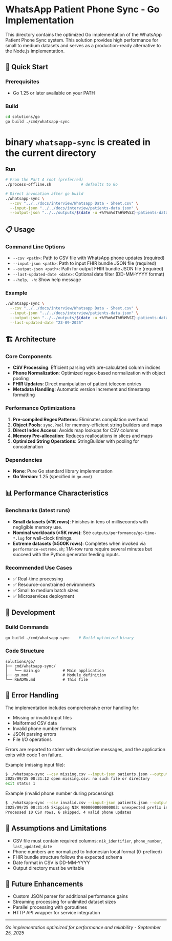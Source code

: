 # WhatsApp Patient Phone Sync - Go Implementation

This directory contains the optimized Go implementation of the WhatsApp Patient Phone Sync system. This solution provides high performance for small to medium datasets and serves as a production-ready alternative to the Node.js implementation.

## 🚀 Quick Start

### Prerequisites
- Go 1.25 or later available on your PATH

### Build
```bash
cd solutions/go
go build ./cmd/whatsapp-sync
```
# binary `whatsapp-sync` is created in the current directory

### Run
```bash
# From the Part A root (preferred)
./process-offline.sh             # defaults to Go

# Direct invocation after go build
./whatsapp-sync \
  --csv "../../docs/interview/Whatsapp Data - Sheet.csv" \
  --input-json "../../docs/interview/patients-data.json" \
  --output-json "../../outputs/$(date -u +%Y%m%dT%H%M%SZ)-patients-data.json"
```

## 📋 Usage

### Command Line Options
- `--csv <path>`: Path to CSV file with WhatsApp phone updates (required)
- `--input-json <path>`: Path to input FHIR bundle JSON file (required)
- `--output-json <path>`: Path for output FHIR bundle JSON file (required)
- `--last-updated-date <date>`: Optional date filter (DD-MM-YYYY format)
- `--help, -h`: Show help message

### Example
```bash
./whatsapp-sync \
  --csv "../../docs/interview/Whatsapp Data - Sheet.csv" \
  --input-json "../../docs/interview/patients-data.json" \
  --output-json "../../outputs/$(date -u +%Y%m%dT%H%M%SZ)-patients-data.json" \
  --last-updated-date "23-09-2025"
```

## 🏗️ Architecture

### Core Components
- **CSV Processing**: Efficient parsing with pre-calculated column indices
- **Phone Normalization**: Optimized regex-based normalization with object pooling
- **FHIR Updates**: Direct manipulation of patient telecom entries
- **Metadata Handling**: Automatic version increment and timestamp formatting

### Performance Optimizations
1. **Pre-compiled Regex Patterns**: Eliminates compilation overhead
2. **Object Pools**: `sync.Pool` for memory-efficient string builders and maps
3. **Direct Index Access**: Avoids map lookups for CSV columns
4. **Memory Pre-allocation**: Reduces reallocations in slices and maps
5. **Optimized String Operations**: StringBuilder with pooling for concatenation

### Dependencies
- **None**: Pure Go standard library implementation
- **Go Version**: 1.25 (specified in `go.mod`)

## 📊 Performance Characteristics

### Benchmarks (latest runs)
- **Small datasets (≤1K rows)**: Finishes in tens of milliseconds with negligible memory use.
- **Nominal workloads (≤5K rows)**: See `outputs/performance/go-time-*.log` for wall-clock timings.
- **Extreme datasets (≥500K rows)**: Completes when invoked via `performance-extreme.sh`; 1 M-row runs require several minutes but succeed with the Python generator feeding inputs.

### Recommended Use Cases
- ✅ Real-time processing
- ✅ Resource-constrained environments
- ✅ Small to medium batch sizes
- ✅ Microservices deployment

## 🔧 Development

### Build Commands
```bash
go build ./cmd/whatsapp-sync    # Build optimized binary
```

### Code Structure
```
solutions/go/
├── cmd/whatsapp-sync/
│   └── main.go          # Main application
├── go.mod               # Module definition
└── README.md            # This file
```

## 🐛 Error Handling

The implementation includes comprehensive error handling for:
- Missing or invalid input files
- Malformed CSV data
- Invalid phone number formats
- JSON parsing errors
- File I/O operations

Errors are reported to stderr with descriptive messages, and the application exits with code 1 on failure.

Example (missing input file):

```bash
$ ./whatsapp-sync --csv missing.csv --input-json patients.json --output-json out.json
2025/09/25 08:31:12 open missing.csv: no such file or directory
exit status 1
```

Example (invalid phone number during processing):

```bash
$ ./whatsapp-sync --csv invalid.csv --input-json patients.json --output-json out.json
2025/09/25 08:31:45 Skipping NIK 9000000000000003: unexpected prefix in number "abcde12345"
Processed 10 CSV rows, 6 skipped, 4 valid phone updates
```

## 📝 Assumptions and Limitations

- CSV file must contain required columns: `nik_identifier`, `phone_number`, `last_updated_date`
- Phone numbers are normalized to Indonesian local format (0-prefixed)
- FHIR bundle structure follows the expected schema
- Date format in CSV is DD-MM-YYYY
- Output directory must be writable

## 🔮 Future Enhancements

- Custom JSON parser for additional performance gains
- Streaming processing for unlimited dataset sizes
- Parallel processing with goroutines
- HTTP API wrapper for service integration

---

*Go implementation optimized for performance and reliability - September 25, 2025*
